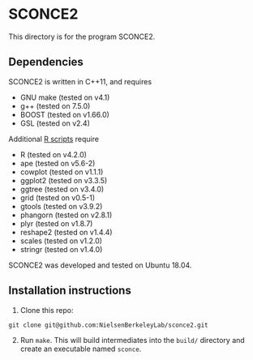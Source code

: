 # SCONCE2

This directory is for the program SCONCE2.

## Dependencies
SCONCE2 is written in C++11, and requires
- GNU make (tested on v4.1)
- g++ (tested on 7.5.0)
- BOOST (tested on v1.66.0)
- GSL (tested on v2.4)

Additional [R scripts](scripts/) require
- R (tested on v4.2.0)
- ape (tested on v5.6-2)
- cowplot (tested on v1.1.1)
- ggplot2 (tested on v3.3.5)
- ggtree (tested on v3.4.0)
- grid (tested on v0.5-1)
- gtools (tested on v3.9.2)
- phangorn (tested on v2.8.1)
- plyr (tested on v1.8.7)
- reshape2 (tested on v1.4.4)
- scales (tested on v1.2.0)
- stringr (tested on v1.4.0)

SCONCE2 was developed and tested on Ubuntu 18.04.

## Installation instructions
1. Clone this repo:
```
git clone git@github.com:NielsenBerkeleyLab/sconce2.git
```
2. Run `make`. This will build intermediates into the `build/` directory and create an executable named `sconce`.

